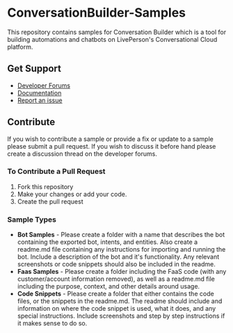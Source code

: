 # ConversationBuilder-Samples
This repository contains samples for Conversation Builder which is a tool for building automations and chatbots on LivePerson's Conversational Cloud platform.

## Get Support
- [Developer Forums](https://talkyard.livepersonai.com/)
- [Documentation](https://developers.liveperson.com/)
- [Report an issue](https://github.com/LivePersonInc/ConversationBuilder-Samples/issues/new) 

## Contribute
If you wish to contribute a sample or provide a fix or update to a sample please submit a pull request.  If you wish to discuss it before hand please create a discussion thread on the developer forums.

### To Contribute a Pull Request 
1. Fork this repository
2. Make your changes or add your code. 
3. Create the pull request

### Sample Types
- **Bot Samples** - Please create a folder with a name that describes the bot containing the exported bot, intents, and entities. Also create a readme.md file containing any instructions for importing and running the bot. Include a description of the bot and it's functionality. Any relevant screenshots or code snippets should also be included in the readme.
- **Faas Samples** - Please create a folder including the FaaS code (with any customer/account information removed), as well as a readme.md file including the purpose, context, and other details around usage.
- **Code Snippets** - Please create a folder that either contains the code files, or the snippets in the readme.md.  The readme should include and information on where the code snippet is used, what it does, and any special instructions. Include screenshots and step by step instructions if it makes sense to do so.